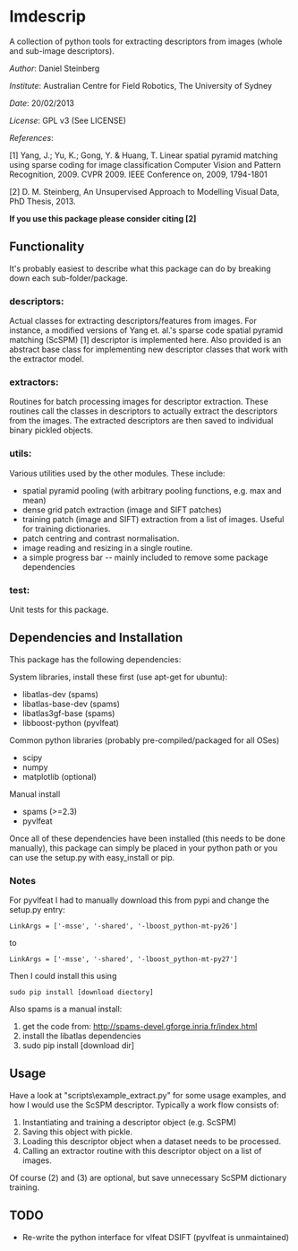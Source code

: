 Imdescrip
=========

A collection of python tools for extracting descriptors from images (whole and
sub-image descriptors).


*Author*: Daniel Steinberg

*Institute*: Australian Centre for Field Robotics, The University of Sydney

*Date*: 20/02/2013

*License*: GPL v3 (See LICENSE)

*References*:

 [1] Yang, J.; Yu, K.; Gong, Y. & Huang, T. Linear spatial pyramid matching
     using sparse coding for image classification Computer Vision and Pattern
     Recognition, 2009. CVPR 2009. IEEE Conference on, 2009, 1794-1801

 [2] D. M. Steinberg, An Unsupervised Approach to Modelling Visual Data, PhD
     Thesis, 2013.

**If you use this package please consider citing [2]**


Functionality
-------------

It's probably easiest to describe what this package can do by breaking down each
sub-folder/package.


### descriptors:

Actual classes for extracting descriptors/features from images. For instance, a
modified versions of Yang et. al.'s sparse code spatial pyramid matching (ScSPM)
[1] descriptor is implemented here. Also provided is an abstract base class for
implementing new descriptor classes that work with the extractor model.


### extractors:

Routines for batch processing images for descriptor extraction. These routines
call the classes in descriptors to actually extract the descriptors from the
images. The extracted descriptors are then saved to individual binary pickled
objects. 


### utils:

Various utilities used by the other modules. These include:

* spatial pyramid pooling (with arbitrary pooling functions, e.g. max and mean)
* dense grid patch extraction (image and SIFT patches)
* training patch (image and SIFT) extraction from a list of images. Useful for
  training dictionaries.
* patch centring and contrast normalisation.
* image reading and resizing in a single routine.
* a simple progress bar -- mainly included to remove some package dependencies

### test:

Unit tests for this package.


Dependencies and Installation
------------

This package has the following dependencies:

System libraries, install these first (use apt-get for ubuntu):
* libatlas-dev      (spams)
* libatlas-base-dev (spams)
* libatlas3gf-base  (spams)
* libboost-python  (pyvlfeat)

Common python libraries (probably pre-compiled/packaged for all OSes)
* scipy
* numpy
* matplotlib (optional)

Manual install
* spams (>=2.3)
* pyvlfeat

Once all of these dependencies have been installed (this needs to be done
manually), this package can simply be placed in your python path or you can use
the setup.py with easy\_install or pip.

### Notes

For pyvlfeat I had to manually download this from pypi and change the setup.py
entry:

    LinkArgs = ['-msse', '-shared', '-lboost_python-mt-py26']
to

    LinkArgs = ['-msse', '-shared', '-lboost_python-mt-py27']

Then I could install this using 

    sudo pip install [download diectory]

Also spams is a manual install: 
  
  1. get the code from: http://spams-devel.gforge.inria.fr/index.html
  2. install the libatlas dependencies
  3. sudo pip install [download dir]


Usage
-----

Have a look at "scripts\example\_extract.py" for some usage examples, and how I
would use the ScSPM descriptor. Typically a work flow consists of:

1. Instantiating and training a descriptor object (e.g. ScSPM)
2. Saving this object with pickle.
3. Loading this descriptor object when a dataset needs to be processed.
4. Calling an extractor routine with this descriptor object on a list of images.

Of course (2) and (3) are optional, but save unnecessary ScSPM dictionary
training.


TODO
----

* Re-write the python interface for vlfeat DSIFT (pyvlfeat is unmaintained)
